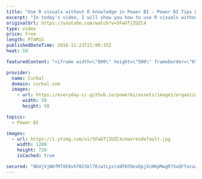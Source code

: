 ```yaml
---
title: "Use R visuals without R knowledge in Power BI - Power BI Tips & Tricks #18"
excerpt: "In today's video, I will show you how to use R visuals without knowing anything about R.  How to install R for Power BI: https://www.youtube.com/watch?v=HcTdXgWGdS8 Link to R visuals gallery: https://app.powerbi.com/visuals/   Looking for a download file? Go to our Download Center: https://curbal.com/donwload-center"
originalUrl: https://youtube.com/watch?v=5FwGTjZUZC4
type: video
price: Free
length: PT4M1S
publishedDateTime: 2016-11-23T21:06:35Z
heat: 50

featuredContent: "<iframe width=\"800\" height=\"500\" frameborder=\"0\" src=\"https://www.youtube.com/embed/5FwGTjZUZC4\" allow=\"accelerometer; autoplay; encrypted-media; gyroscope; picture-in-picture\" allowfullscreen></iframe>"

provider:
  name: Curbal
  domain: curbal.com
  images:
    - url: https://everyday-cc.github.io/powerbi/assets/images/organizations/curbal.com-50x50.jpg
      width: 50
      height: 50

topics:
  - Power BI

images:
  - url: https://i.ytimg.com/vi/5FwGTjZUZC4/maxresdefault.jpg
    width: 1280
    height: 720
    isCached: true

secured: "8bVjVjW6fM7XE0vhT02Skl7EcwtLyzcxNTH39exDpjXcHKpMwgR7XuQFfxcaZbW0gHVS+V5cp800dXEbJFSDRd+lUmvMdCauUYzaBNbsOzzxV2D5s8JuxX6J5mUQR/X6byUZUHWcWZDKx83yMh0BtEazKIoc2jHI0y7J3JfGOgC8C5XqKBkPjymS8nv1k5JJ7PQYyMjsKafBbL1U6yv+SIcMWqgdDeXC/DSmxZj+oAfGJgbr2KHiH7sxQFcOJZv56KSLqTXA93sWZzmKjuNtFtvlmJfoWE56FojMlq9x5wLu75K/fBcn6I+NiaNKcKVBbjlSecUHZ3Y8Gku4DPxsUKzTaeZ88zZ3smcYj2/lTiLR6PMbjq8YVyQbbdRPN54wGEPvJ5RLzOZ40WodbT7oLJPV1b7tHPBMKDljLOg/wqs=;sbcmcTKwmGnZyHwr/KYNiQ=="
---
```


